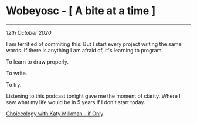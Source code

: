 # Wobeyosc - [ A bite at a time ]
---
*12th October 2020*

I am terrified of commiting this. But I start every project writing the same words.
If there is anything I am afraid of, it's learning to program. 

To learn to draw properly. 

To write.

To try. 

Listening to this podcast tonight gave me the moment of clarity. Where I saw what my life would be in 5 years if I don't start today. 

[Choiceology with Katy Milkman - if Only](https://www.schwab.com/resource-center/insights/content/choiceology-season-6-episode-6).



